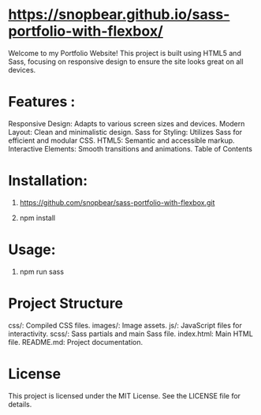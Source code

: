 
# https://snopbear.github.io/sass-portfolio-with-flexbox/

Welcome to my Portfolio Website! This project is built using HTML5 and Sass, focusing on responsive design to ensure the site looks great on all devices.

# Features : 

Responsive Design: Adapts to various screen sizes and devices.
Modern Layout: Clean and minimalistic design.
Sass for Styling: Utilizes Sass for efficient and modular CSS.
HTML5: Semantic and accessible markup.
Interactive Elements: Smooth transitions and animations.
Table of Contents

# Installation:

1. https://github.com/snopbear/sass-portfolio-with-flexbox.git

2. npm install

# Usage:

1. npm run sass

# Project Structure

css/: Compiled CSS files.
images/: Image assets.
js/: JavaScript files for interactivity.
scss/: Sass partials and main Sass file.
index.html: Main HTML file.
README.md: Project documentation.

# License

This project is licensed under the MIT License. See the LICENSE file for details.

